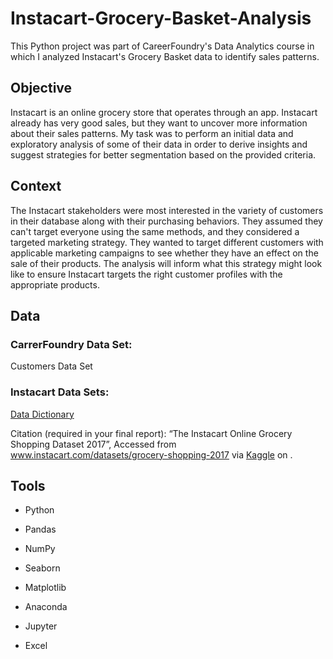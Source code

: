 # Instacart-Grocery-Basket-Analysis

This Python project was part of CareerFoundry's Data Analytics course in which I 
analyzed Instacart's Grocery Basket data to identify sales patterns.

## Objective

Instacart is an online grocery store that operates through an app. Instacart already has very good sales, 
but they want to uncover more information about their sales patterns. 
My task was to perform an initial data and exploratory analysis of some of their data in order to derive 
insights and suggest strategies for better segmentation based on the provided criteria.

## Context 

The Instacart stakeholders were most interested in the variety of customers in their database along with their purchasing behaviors. They assumed they can't target everyone using the same methods, and they considered a targeted marketing strategy. They wanted to target different customers with applicable marketing campaigns to see whether they have an effect on the sale of their products. The analysis will inform what this strategy might look like to ensure Instacart targets the right customer profiles with the appropriate products.

## Data

### CarrerFoundry Data Set:
Customers Data Set

### Instacart Data Sets:

[Data Dictionary](https://gist.github.com/jeremystan/c3b39d947d9b88b3ccff3147dbcf6c6b)

Citation (required in your final report): “The Instacart Online Grocery Shopping
Dataset 2017”, Accessed from www.instacart.com/datasets/grocery-shopping-2017 via [Kaggle](https://www.kaggle.com/datasets/psparks/instacart-market-basket-analysis) on <date>.


## Tools

<ul><li>Python</li></ul>
<ul><li>Pandas</li></ul> 
<ul><li>NumPy</li></ul>
<ul><li>Seaborn</li></ul>
<ul><li>Matplotlib</li></ul>
<ul><li>Anaconda</li></ul>
<ul><li>Jupyter</li></ul>
<ul><li>Excel</li></ul>


